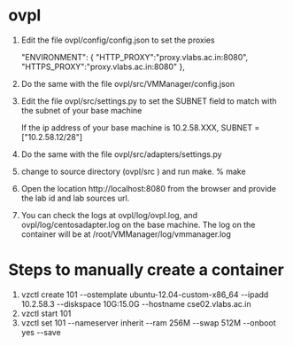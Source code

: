 ovpl
====


1. Edit the file ovpl/config/config.json to set the proxies

    "ENVIRONMENT": {
        "HTTP_PROXY":"proxy.vlabs.ac.in:8080",
        "HTTPS_PROXY":"proxy.vlabs.ac.in:8080"
    },

2. Do the same with the file ovpl/src/VMManager/config.json

3. Edit the file ovpl/src/settings.py to set the 
   SUBNET field to match with the subnet of your base machine

    If the ip address of your base machine is 10.2.58.XXX, 
    SUBNET = ["10.2.58.12/28"]

4. Do the same with the file ovpl/src/adapters/settings.py

5. change to source directory (ovpl/src ) and run make.
   % make

6. Open the location http://localhost:8080 from the browser and
   provide the lab id and lab sources url.

7. You can check the logs at ovpl/log/ovpl.log, and ovpl/log/centosadapter.log on the base machine.
   The log on the container will be at /root/VMManager/log/vmmanager.log

Steps to manually create a container
====
1. vzctl create 101 --ostemplate ubuntu-12.04-custom-x86_64 --ipadd 10.2.58.3 --diskspace 10G:15.0G --hostname cse02.vlabs.ac.in
2. vzctl start 101
3. vzctl set 101 --nameserver inherit --ram 256M --swap 512M --onboot yes --save


